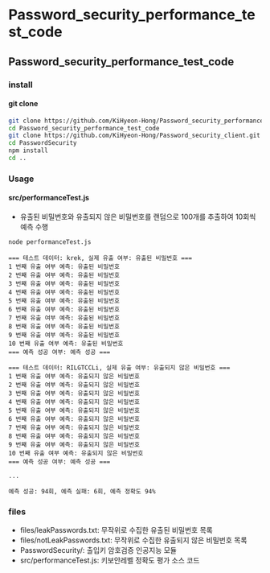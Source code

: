 # Password_security_performance_test_code

## Password_security_performance_test_code

### install

#### git clone

```bash
git clone https://github.com/KiHyeon-Hong/Password_security_performance_test_code.git
cd Password_security_performance_test_code
git clone https://github.com/KiHyeon-Hong/Password_security_client.git PasswordSecurity
cd PasswordSecurity
npm install
cd ..
```

### Usage

#### src/performanceTest.js

-   유출된 비밀번호와 유출되지 않은 비밀번호를 랜덤으로 100개를 추출하여 10회씩 예측 수행

```bash
node performanceTest.js
```

```text
=== 테스트 데이터: krek, 실제 유출 여부: 유출된 비밀번호 ===
1 번째 유출 여부 예측: 유출된 비밀번호
2 번째 유출 여부 예측: 유출된 비밀번호
3 번째 유출 여부 예측: 유출된 비밀번호
4 번째 유출 여부 예측: 유출된 비밀번호
5 번째 유출 여부 예측: 유출된 비밀번호
6 번째 유출 여부 예측: 유출된 비밀번호
7 번째 유출 여부 예측: 유출된 비밀번호
8 번째 유출 여부 예측: 유출된 비밀번호
9 번째 유출 여부 예측: 유출된 비밀번호
10 번째 유출 여부 예측: 유출된 비밀번호
=== 예측 성공 여부: 예측 성공 ===

=== 테스트 데이터: RILGTCCLi, 실제 유출 여부: 유출되지 않은 비밀번호 ===
1 번째 유출 여부 예측: 유출되지 않은 비밀번호
2 번째 유출 여부 예측: 유출되지 않은 비밀번호
3 번째 유출 여부 예측: 유출되지 않은 비밀번호
4 번째 유출 여부 예측: 유출되지 않은 비밀번호
5 번째 유출 여부 예측: 유출되지 않은 비밀번호
6 번째 유출 여부 예측: 유출되지 않은 비밀번호
7 번째 유출 여부 예측: 유출되지 않은 비밀번호
8 번째 유출 여부 예측: 유출되지 않은 비밀번호
9 번째 유출 여부 예측: 유출되지 않은 비밀번호
10 번째 유출 여부 예측: 유출되지 않은 비밀번호
=== 예측 성공 여부: 예측 성공 ===

...

예측 성공: 94회, 예측 실패: 6회, 예측 정확도 94%
```

### files

-   files/leakPasswords.txt: 무작위로 수집한 유출된 비밀번호 목록
-   files/notLeakPasswords.txt: 무작위로 수집한 유출되지 않은 비밀번호 목록
-   PasswordSecurity/: 출입키 암호검증 인공지능 모듈
-   src/performanceTest.js: 키보안레벨 정확도 평가 소스 코드
